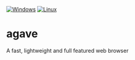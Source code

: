 [![Windows](https://github.com/onecoolx/agave/actions/workflows/windows.yml/badge.svg)](https://github.com/onecoolx/agave/actions/workflows/windows.yml)
[![Linux](https://github.com/onecoolx/agave/actions/workflows/linux.yml/badge.svg)](https://github.com/onecoolx/agave/actions/workflows/linux.yml)
# agave
A fast, lightweight and full featured web browser
